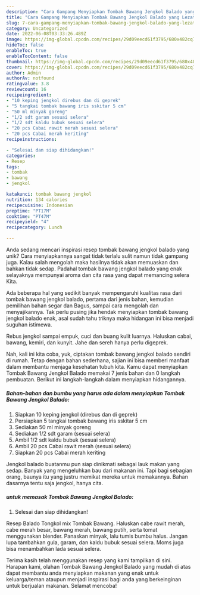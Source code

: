 ```yaml
---
description: "Cara Gampang Menyiapkan Tombak Bawang Jengkol Balado yang Lezat Sekali"
title: "Cara Gampang Menyiapkan Tombak Bawang Jengkol Balado yang Lezat Sekali"
slug: 7-cara-gampang-menyiapkan-tombak-bawang-jengkol-balado-yang-lezat-sekali
category: Uncategorized
date: 2022-06-08T03:33:26.489Z
image: https://img-global.cpcdn.com/recipes/29d09eecd61f3795/680x482cq70/tombak-bawang-jengkol-balado-foto-resep-utama.jpg
hideToc: false
enableToc: true
enableTocContent: false
thumbnail: https://img-global.cpcdn.com/recipes/29d09eecd61f3795/680x482cq70/tombak-bawang-jengkol-balado-foto-resep-utama.jpg
cover: https://img-global.cpcdn.com/recipes/29d09eecd61f3795/680x482cq70/tombak-bawang-jengkol-balado-foto-resep-utama.jpg
author: Admin
authorAv: notfound
ratingvalue: 3.8
reviewcount: 16
recipeingredient:
- "10 keping jengkol direbus dan di geprek"
- "5 tangkai tombak bawang iris sskitar 5 cm"
- "50 ml minyak goreng"
- "1/2 sdt garam sesuai selera"
- "1/2 sdt kaldu bubuk sesuai selera"
- "20 pcs Cabai rawit merah sesuai selera"
- "20 pcs Cabai merah keriting"
recipeinstructions:

- "Selesai dan siap dihidangkan!"
categories:
- Resep
tags:
- tombak
- bawang
- jengkol

katakunci: tombak bawang jengkol 
nutrition: 134 calories
recipecuisine: Indonesian
preptime: "PT17M"
cooktime: "PT47M"
recipeyield: "4"
recipecategory: Lunch

---
```





Anda sedang mencari inspirasi resep tombak bawang jengkol balado yang unik? Cara menyiapkannya sangat tidak terlalu sulit namun tidak gampang juga. Kalau salah mengolah maka hasilnya tidak akan memuaskan dan bahkan tidak sedap. Padahal tombak bawang jengkol balado yang enak selayaknya mempunyai aroma dan cita rasa yang dapat memancing selera Kita.





Ada beberapa hal yang sedikit banyak mempengaruhi kualitas rasa dari tombak bawang jengkol balado, pertama dari jenis bahan, kemudian pemilihan bahan segar dan Bagus, sampai cara mengolah dan menyajikannya. Tak perlu pusing jika hendak menyiapkan tombak bawang jengkol balado enak,      asal sudah tahu triknya maka hidangan ini bisa menjadi suguhan istimewa.














Rebus jengkol sampai empuk, cuci dan buang kulit luarnya. Haluskan cabai, bawang, kemiri, dan kunyit. Jahe dan sereh hanya perlu digeprek.






Nah, kali ini kita coba, yuk, ciptakan tombak bawang jengkol balado sendiri di rumah. Tetap dengan bahan sederhana, sajian ini bisa memberi manfaat dalam membantu menjaga kesehatan tubuh kita. Kamu dapat menyiapkan Tombak Bawang Jengkol Balado memakai 7 jenis bahan dan 0 langkah pembuatan. Berikut ini langkah-langkah dalam menyiapkan hidangannya.

<!--inarticleads1-->

##### Bahan-bahan dan bumbu yang harus ada dalam menyiapkan Tombak Bawang Jengkol Balado:

1. Siapkan 10 keping jengkol (direbus dan di geprek)
1. Persiapkan 5 tangkai tombak bawang iris sskitar 5 cm
1. Sediakan 50 ml minyak goreng
1. Sediakan 1/2 sdt garam (sesuai selera)
1. Ambil 1/2 sdt kaldu bubuk (sesuai selera)
1. Ambil 20 pcs Cabai rawit merah (sesuai selera)
1. Siapkan 20 pcs Cabai merah keriting


Jengkol balado buatanmu pun siap dinikmati sebagai lauk makan yang sedap. Banyak yang mengeluhkan bau dari makanan ini. Tapi bagi sebagian orang, baunya itu yang justru memikat mereka untuk memakannya. Bahan dasarnya tentu saja jengkol, hanya cita. 

<!--inarticleads2-->

#####  untuk memasak Tombak Bawang Jengkol Balado:


1. Selesai dan siap dihidangkan!

Resep Balado Tongkol mix Tombak Bawang. Haluskan cabe rawit merah, cabe merah besar, bawang merah, bawang putih, serta tomat menggunakan blender. Panaskan minyak, lalu tumis bumbu halus. Jangan lupa tambahkan gula, garam, dan kaldu bubuk sesuai selera. Moms juga bisa menambahkan lada sesuai selera. 

Terima kasih telah menggunakan resep yang kami tampilkan di sini. Harapan kami, olahan Tombak Bawang Jengkol Balado yang mudah di atas dapat membantu anda menyiapkan makanan yang enak untuk keluarga/teman ataupun menjadi inspirasi bagi anda yang berkeinginan untuk berjualan makanan. Selamat mencoba!
